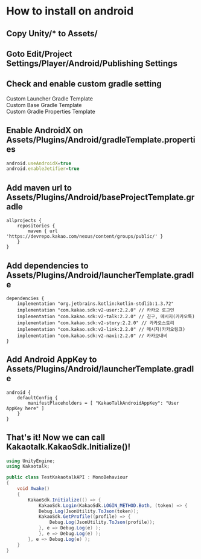 # How to install on android

## Copy Unity/* to Assets/  

## Goto Edit/Project Settings/Player/Android/Publishing Settings  

## Check and enable custom gradle setting  
Custom Launcher Gradle Template  
Custom Base Gradle Template  
Custom Gradle Properties Template  

## Enable AndroidX on Assets/Plugins/Android/gradleTemplate.properties
```js
android.useAndroidX=true
android.enableJetifier=true
```  
## Add maven url to Assets/Plugins/Android/baseProjectTemplate.gradle
```Gradle
allprojects {
    repositories {
        maven { url 'https://devrepo.kakao.com/nexus/content/groups/public/' }
    }
}
```  
## Add dependencies to Assets/Plugins/Android/launcherTemplate.gradle
```Gradle
dependencies {
    implementation "org.jetbrains.kotlin:kotlin-stdlib:1.3.72"
    implementation "com.kakao.sdk:v2-user:2.2.0" // 카카오 로그인
    implementation "com.kakao.sdk:v2-talk:2.2.0" // 친구, 메시지(카카오톡)
    implementation "com.kakao.sdk:v2-story:2.2.0" // 카카오스토리
    implementation "com.kakao.sdk:v2-link:2.2.0" // 메시지(카카오링크)
    implementation "com.kakao.sdk:v2-navi:2.2.0" // 카카오내비
}
```  
## Add Android AppKey to Assets/Plugins/Android/launcherTemplate.gradle
```Gradle
android {
    defaultConfig {
        manifestPlaceholders = [ "KakaoTalkAndroidAppKey": "User AppKey here" ]
    }
}
```  
  
## That's it! Now we can call Kakaotalk.KakaoSdk.Initialize()!
```C#
using UnityEngine;
using Kakaotalk;

public class TestKakaotalkAPI : MonoBehaviour
{
    void Awake()
    {
        KakaoSdk.Initialize(() => {
            KakaoSdk.Login(KakaoSdk.LOGIN_METHOD.Both, (token) => {
            Debug.Log(JsonUtility.ToJson(token));
            KakaoSdk.GetProfile((profile) => {
                Debug.Log(JsonUtility.ToJson(profile));
            }, e => Debug.Log(e) );
            }, e => Debug.Log(e) );
        }, e => Debug.Log(e) );
    }
}
```